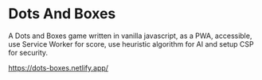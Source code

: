 # Dots And Boxes

A Dots and Boxes game written in vanilla javascript, as a PWA, accessible, use Service Worker for score, use heuristic algorithm for AI and setup CSP for security.

<https://dots-boxes.netlify.app/>
